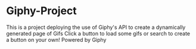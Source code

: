 # Giphy-Project
This is a project deploying the use of Giphy's API to create a dynamically generated page of Gifs
Click a button to load some gifs or search to create a button on your own!
Powered by Giphy
